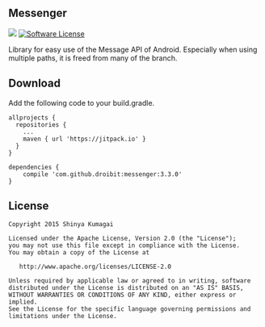 ## Messenger

[![](https://jitpack.io/v/droibit/messenger.svg)](https://jitpack.io/#droibit/messenger) [![Software License](https://img.shields.io/badge/license-Apache%202.0-brightgreen.svg)](https://github.com/droibit/messenger/blob/develop/LICENSE.txt)

Library for easy use of the Message API of Android. Especially when using multiple paths, it is freed from many of the branch.

## Download
Add the following code to your build.gradle.

```
allprojects {
  repositories {
    ...
    maven { url 'https://jitpack.io' }
  }
}

dependencies {
    compile 'com.github.droibit:messenger:3.3.0'
}
```

## License

    Copyright 2015 Shinya Kumagai

    Licensed under the Apache License, Version 2.0 (the "License");
    you may not use this file except in compliance with the License.
    You may obtain a copy of the License at

       http://www.apache.org/licenses/LICENSE-2.0

    Unless required by applicable law or agreed to in writing, software
    distributed under the License is distributed on an "AS IS" BASIS,
    WITHOUT WARRANTIES OR CONDITIONS OF ANY KIND, either express or implied.
    See the License for the specific language governing permissions and
    limitations under the License.
